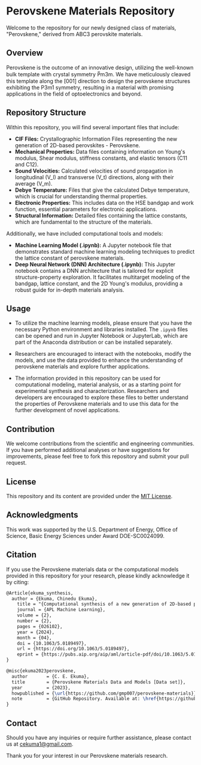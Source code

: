 # Perovskene Materials Repository

Welcome to the repository for our newly designed class of materials, "Perovskene," derived from ABC3 perovskite materials.

## Overview

Perovskene is the outcome of an innovative design, utilizing the well-known bulk template with crystal symmetry P&#773;m3m. We have meticulously cleaved this template along the [001] direction to design the perovskene structures exhibiting the P3m1 symmetry, resulting in a material with promising applications in the field of optoelectronics and beyond.

## Repository Structure

Within this repository, you will find several important files that include:

- **CIF Files:** Crystallographic Information Files representing the new generation of 2D-based perovskites - Perovskene.
- **Mechanical Properties:** Data files containing information on Young's modulus, Shear modulus, stiffness constants, and elastic tensors (C11 and C12).
- **Sound Velocities:** Calculated velocities of sound propagation in longitudinal (V_l) and transverse (V_t) directions, along with their average (V_m).
- **Debye Temperature:** Files that give the calculated Debye temperature, which is crucial for understanding thermal properties.
- **Electronic Properties:** This includes data on the HSE bandgap and work function, essential parameters for electronic applications.
- **Structural Information:** Detailed files containing the lattice constants, which are fundamental to the structure of the materials.

Additionally, we have included computational tools and models:

- **Machine Learning Model (.ipynb):** A Jupyter notebook file that demonstrates standard machine learning modeling techniques to predict the lattice constant of perovskene materials.
- **Deep Neural Network (DNN) Architecture (.ipynb):** This Jupyter notebook contains a DNN architecture that is tailored for explicit structure-property exploration. It facilitates multitarget modeling of the bandgap, lattice constant, and the 2D Young's modulus, providing a robust guide for in-depth materials analysis.

## Usage

- To utilize the machine learning models, please ensure that you have the necessary Python environment and libraries installed. The `.ipynb` files can be opened and run in Jupyter Notebook or JupyterLab, which are part of the Anaconda distribution or can be installed separately.

- Researchers are encouraged to interact with the notebooks, modify the models, and use the data provided to enhance the understanding of perovskene materials and explore further applications.

- The information provided in this repository can be used for computational modeling, material analysis, or as a starting point for experimental synthesis and characterization. Researchers and developers are encouraged to explore these files to better understand the properties of Perovskene materials and to use this data for the further development of novel applications.

## Contribution

We welcome contributions from the scientific and engineering communities. If you have performed additional analyses or have suggestions for improvements, please feel free to fork this repository and submit your pull request.

## License

This repository and its content are provided under the [MIT License](LICENSE).


## Acknowledgments

This work was supported by the U.S. Department of Energy, Office of Science, Basic Energy Sciences under Award DOE-SC0024099.


## Citation

If you use the Perovskene materials data or the computational models provided in this repository for your research, please kindly acknowledge it by citing:
```latex
@Article{ekuma_synthesis,
  author = {Ekuma, Chinedu Ekuma},
    title = "{Computational synthesis of a new generation of 2D-based perovskite quantum materials}",
    journal = {APL Machine Learning},
    volume = {2},
    number = {2},
    pages = {026102},
    year = {2024},
    month = {04},
    doi = {10.1063/5.0189497},
    url = {https://doi.org/10.1063/5.0189497},
    eprint = {https://pubs.aip.org/aip/aml/article-pdf/doi/10.1063/5.0189497/19865006/026102\_1\_5.0189497.pdf}
}
```

```latex
@misc{ekuma2023perovskene,
  author       = {C. E. Ekuma},
  title        = {Perovskene Materials Data and Models [Data set]},
  year         = {2023},
  howpublished = {\url{https://github.com/gmp007/perovskene-materials}},
  note         = {GitHub Repository. Available at: \href{https://github.com/gmp007/perovskene-materials}{PerovskeneMaterialDatabase}}
}
```



## Contact

Should you have any inquiries or require further assistance, please contact us at [cekuma1@gmail.com](mailto:cekuma1@gmail.com).

Thank you for your interest in our Perovskene materials research.

